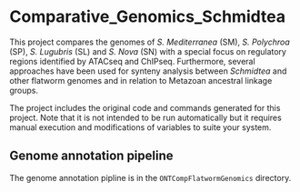 # Comparative_Genomics_Schmidtea

This project compares the genomes of *S. Mediterranea* (SM), *S. Polychroa* (SP), *S. Lugubris* (SL) and *S. Nova* (SN) with a special focus on regulatory regions identified by ATACseq and ChIPseq. 
Furthermore, several approaches have been used for synteny analysis between *Schmidtea* and other flatworm genomes and in relation to Metazoan ancestral linkage groups. 

The project includes the original code and commands generated for this project.
Note that it is not intended to be run automatically but it requires manual execution and modifications of variables to suite your system.

## Genome annotation pipeline

The genome annotation pipline is in the `ONTCompFlatwormGenomics` directory.

